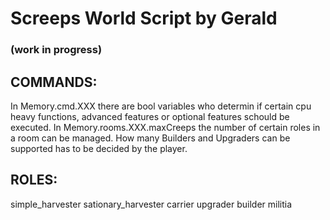 # Screeps World Script by Gerald
### (work in progress)


## COMMANDS:

In Memory.cmd.XXX there are bool variables who determin if certain cpu heavy functions, advanced features or optional features schould be executed.
In Memory.rooms.XXX.maxCreeps the number of certain roles in a room can be managed. How many Builders and Upgraders can be supported has to be decided by the player.




## ROLES:

simple_harvester
sationary_harvester
carrier
upgrader
builder
militia

